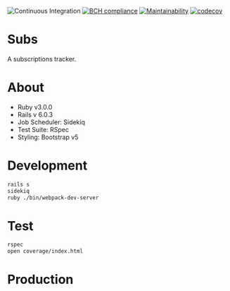 ![Continuous Integration](https://github.com/kcamcam/subs/workflows/Continuous%20Integration/badge.svg)
[![BCH compliance](https://bettercodehub.com/edge/badge/kcamcam/subs?branch=master&token=d08e95874186b52849dd864c35495d31829e0dc9)](https://bettercodehub.com/)
[![Maintainability](https://api.codeclimate.com/v1/badges/faa5692d537fa10bc4ce/maintainability)](https://codeclimate.com/github/kcamcam/subs/maintainability)
[![codecov](https://codecov.io/gh/kcamcam/subs/branch/master/graph/badge.svg?token=EG1B7MIITW)](https://codecov.io/gh/kcamcam/subs)

# Subs
A subscriptions tracker.

# About
- Ruby v3.0.0
- Rails v 6.0.3
- Job Scheduler: Sidekiq
- Test Suite: RSpec
- Styling: Bootstrap v5

# Development
```bash
rails s
sidekiq
ruby ./bin/webpack-dev-server
```

# Test
```bash
rspec
open coverage/index.html
```
# Production